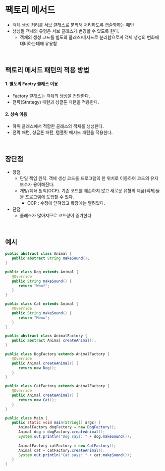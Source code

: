 # 팩토리 메서드

+ 객체 생성 처리를 서브 클래스로 분리해 처리하도록 캡슐화하는 패턴
+ 생성될 객체의 유형은 서브 클래스가 변경할 수 있도록 한다.
    + 객체의 생성 코드를 별도의 클래스/메서드로 분리함으로써 객체 생성의 변화에 대비하는데에 유용함

<br>

## 팩토리 메서드 패턴의 적용 방법

#### 1. 별도의 Factry 클래스 이용

+ Factory 클래스는 객체의 생성을 전담한다.
+ 전략(Strategy) 패턴과 싱글톤 패턴을 적용한다.

#### 2. 상속 이용

+ 하위 클래스에서 적합한 클래스의 객체를 생성한다.
+ 전략 패턴, 싱글톤 패턴, 템플릿 메서드 패턴을 적용한다.

<br>

## 장단점

+ 장점
   + 단일 책임 원칙. 객체 생성 코드를 프로그램의 한 위치로 이동하여 코드의 유지보수가 용이해진다.
   + 개방/폐쇄 원칙(OCP). 기존 코드를 훼손하지 않고 새로운 유형의 제품(객체)들을 프로그램에 도입할 수 있다.
      + OCP : 수정에 닫혀있고 확장에는 열려있다.
+ 단점
   + 클래스가 많아지므로 코드량이 증가한다

<br>

## 예시

```java
public abstract class Animal {
   public abstract String makeSound();
}

public class Dog extends Animal {
   @Override
   public String makeSound() {
      return "Woof";
   }
}

public class Cat extends Animal {
   @Override
   public String makeSound() {
      return "Meow";
   }
}

public abstract class AnimalFactory {
   public abstract Animal createAnimal();
}

public class DogFactory extends AnimalFactory {
   @Override
   public Animal createAnimal() {
      return new Dog();
   }
}

public class CatFactory extends AnimalFactory {
   @Override
   public Animal createAnimal() {
      return new Cat();
   }
}
```

```java
public class Main {
   public static void main(String[] args) {
      AnimalFactory dogFactory = new DogFactory();
      Animal dog = dogFactory.createAnimal();
      System.out.println("Dog says: " + dog.makeSound());
      
      AnimalFactory catFactory = new CatFactory();
      Animal cat = catFactory.createAnimal();
      System.out.println("Cat says: " + cat.makeSound());
   }
}
```